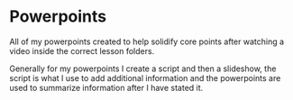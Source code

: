 # Powerpoints
All of my powerpoints created to help solidify core points after watching a video inside the correct lesson folders.

Generally for my powerpoints I create a script and then a slideshow, the script is what I use to add additional information and the powerpoints are used to summarize information after I have stated it.
